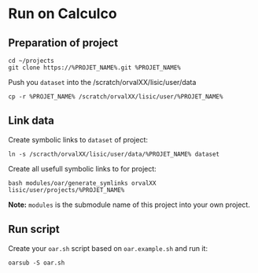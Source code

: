 # Run on Calculco

## Preparation of project

```
cd ~/projects
git clone https://%PROJET_NAME%.git %PROJET_NAME%
```

Push you `dataset` into the /scratch/orvalXX/lisic/user/data
```
cp -r %PROJET_NAME% /scratch/orvalXX/lisic/user/%PROJET_NAME%
```

## Link data

Create symbolic links to `dataset` of project:
```
ln -s /scracth/orvalXX/lisic/user/data/%PROJET_NAME% dataset
```

Create all usefull symbolic links to for project:
```
bash modules/oar/generate_symlinks orvalXX lisic/user/projects/%PROJET_NAME%
```

**Note:** `modules` is the submodule name of this project into your own project.

## Run script

Create your `oar.sh` script based on `oar.example.sh` and run it:
```
oarsub -S oar.sh
```